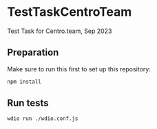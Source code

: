 # TestTaskCentroTeam
Test Task for Centro.team, Sep 2023

## Preparation

Make sure to run this first to set up this repository:

```sh
npm install
```
## Run tests

```sh
wdio run ./wdio.conf.js
```
